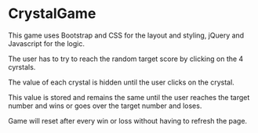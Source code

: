 # CrystalGame
This game uses Bootstrap and CSS for the layout and styling, jQuery and Javascript for the logic.

The user has to try to reach the random target score by clicking on the 4 cyrstals.

The value of each crystal is hidden until the user clicks on the crystal.

This value is stored and remains the same until the user reaches the target number and wins or goes over the target number and loses.

Game will reset after every win or loss without having to refresh the page.
